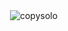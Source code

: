 <p>&nbsp;<img align="center" src="https://github-readme-stats.vercel.app/api?username=copysolo&show_icons=true&theme=dracula&locale=en" alt="copysolo" /></p>

